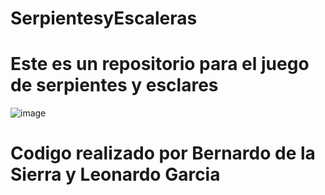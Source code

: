 # SerpientesyEscaleras
# Este es un repositorio para el juego de serpientes y esclares 
![image](https://user-images.githubusercontent.com/93608793/172070044-1fb3b91f-4923-49f1-a530-a3c40d9b9b6c.png)
# Codigo realizado por Bernardo de la Sierra y Leonardo Garcia
